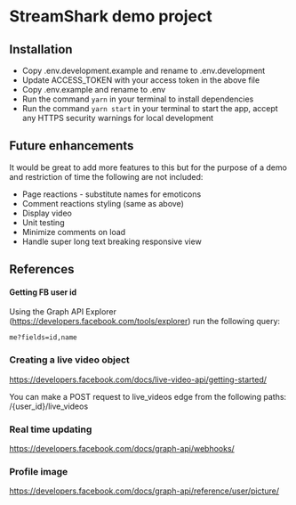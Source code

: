 # StreamShark demo project

## Installation

-   Copy .env.development.example and rename to .env.development
-   Update ACCESS_TOKEN with your access token in the above file
-   Copy .env.example and rename to .env
-   Run the command `yarn` in your terminal to install dependencies
-   Run the command `yarn start` in your terminal to start the app, accept any HTTPS security warnings for local development

## Future enhancements

It would be great to add more features to this but for the purpose of a demo and restriction of time the following are not included:

-   Page reactions - substitute names for emoticons
-   Comment reactions styling (same as above)
-   Display video
-   Unit testing
-   Minimize comments on load
-   Handle super long text breaking responsive view

## References

#### Getting FB user id

Using the Graph API Explorer (https://developers.facebook.com/tools/explorer) run the following query:

`me?fields=id,name`

### Creating a live video object

https://developers.facebook.com/docs/live-video-api/getting-started/

You can make a POST request to live_videos edge from the following paths:
/{user_id}/live_videos

### Real time updating

https://developers.facebook.com/docs/graph-api/webhooks/

### Profile image

https://developers.facebook.com/docs/graph-api/reference/user/picture/
